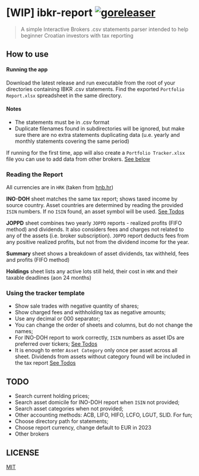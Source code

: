 # [WIP] ibkr-report [![goreleaser](https://github.com/thinktwice13/ibkr-report/actions/workflows/release.yaml/badge.svg)](https://github.com/thinktwice13/ibkr-report/actions/workflows/release.yaml)
> A simple Interactive Brokers .csv statements parser intended to help beginner Croatian investors with tax reporting 
## How to use
#### Running the app
Download the latest release and run executable from the root of your directories containing IBKR .csv statements. Find the exported `Portfolio Report.xlsx` spreadsheet in the same directory.

#### Notes
- The statements must be in .csv format
- Duplicate filenames found in subdirectories will be ignored, but make sure there are no extra statements duplicating data (u.e. yearly and monthly statements covering the same period)

If running for the first time, app will also create a `Portfolio Tracker.xlsx` file you can use to add data from other brokers. [See below](#how-to-template)

### Reading the Report
All currencies are in `HRK` (taken from [hnb.hr](https://www.hnb.hr/temeljne-funkcije/monetarna-politika/tecajna-lista/tecajna-lista))

**INO-DOH** sheet matches the same tax report; shows taxed income by source country. Asset countries are determined by reading the provided `ISIN` numbers. If no `ISIN` found, an asset symbol will be used. [See Todos](#todo)

**JOPPD** sheet combines two yearly `JOPPD` reports - realized profits (FIFO method) and dividends. It also considers fees and charges not related to any of the assets (i.e. broker subscription). `JOPPD` report deducts fees from any positive realized profits, but not from the dividend income for the year.

**Summary** sheet shows a breakdown of asset dividends, tax withheld, fees and profits (FIFO method)

**Holdings** sheet lists any active lots still held, their cost in `HRK` and their taxable deadlines (aon 24 months)

### <a name="how-to-template"></a> Using the tracker template
- Show sale trades with negative quantity of shares;
- Show charged fees and withholding tax as negative amounts;
- Use any decimal or 000 separator;
- You can change the order of sheets and columns, but do not change the names;
- For INO-DOH report to work correctly, `ISIN` numbers as asset IDs are preferred over tickers; [See Todos](#todo)
- It is enough to enter `Asset Category` only once per asset across all sheet. Dividends from assets without category found will be included in the tax report [See Todos](#todo)

## <a name="todo"></a> TODO
- Search current holding prices;
- Search asset domicile for INO-DOH report when `ISIN` not provided;
- Search asset categories when not provided;
- Other accounting methods: ACB, LIFO, HIFO, LCFO, LGUT, SLID. For fun;
- Choose directory path for statements;
- Choose report currency, change default to EUR in 2023
- Other brokers


## LICENSE
[MIT](./LICENSE)

